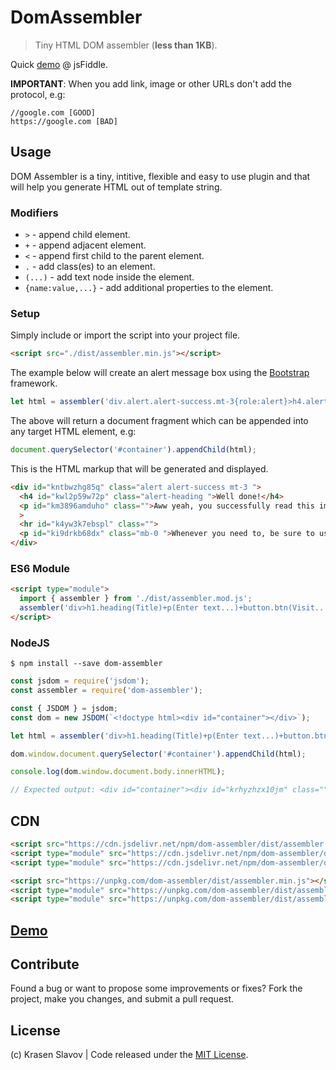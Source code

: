 # DomAssembler

> Tiny HTML DOM assembler (**less than 1KB**).

Quick [demo](https://jsfiddle.net/krasenslavov/ys2dkrfz/) @ jsFiddle.

**IMPORTANT**: When you add link, image or other URLs don't add the protocol, e.g: 

	//google.com [GOOD]
	https://google.com [BAD]

## Usage

DOM Assembler is a tiny, intitive, flexible and easy to use plugin and that will help you generate HTML out of template string.

### Modifiers

* `>` - append child element.
* `+` - append adjacent element.
* `<` - append first child to the parent element.
* `.` - add class(es) to an element.
* `(...)` - add text node inside the element.
* `{name:value,...}` - add additional properties to the element.

### Setup

Simply include or import the script into your project file.

```html
<script src="./dist/assembler.min.js"></script>
```

The example below will create an alert message box using the [Bootstrap](https://getbootstrap.com/docs/4.4/components/alerts/) framework.

```js
let html = assembler('div.alert.alert-success.mt-3{role:alert}>h4.alert-heading(Well done!)+p(Aww yeah, you successfully read this important alert message. This example text is going to run a bit longer so that you can see how spacing within an alert works with this kind of content.)+hr+p.mb-0(Whenever you need to, be sure to use margin utilities to keep things nice and tidy.)');
```

The above will return a document fragment which can be appended into any target HTML element, e.g:

```js
document.querySelector('#container').appendChild(html);
```

This is the HTML markup that will be generated and displayed.

```html
<div id="kntbwzhg85q" class="alert alert-success mt-3 ">
  <h4 id="kwl2p59w72p" class="alert-heading ">Well done!</h4>
  <p id="km3896amduho" class="">Aww yeah, you successfully read this important alert message. This example text is going to run a bit longer so that you can see how spacing within an alert works with this kind of content.</p
  >
  <hr id="k4yw3k7ebspl" class="">
  <p id="ki9drkb68dx" class="mb-0 ">Whenever you need to, be sure to use margin utilities to keep things nice and tidy.</p>
</div>
```

### ES6 Module

```html
<script type="module">
  import { assembler } from './dist/assembler.mod.js';
  assembler('div>h1.heading(Title)+p(Enter text...)+button.btn(Visit...){type:submit}');
</script>
```

### NodeJS

	$ npm install --save dom-assembler

```js
const jsdom = require('jsdom');
const assembler = require('dom-assembler');

const { JSDOM } = jsdom;
const dom = new JSDOM(`<!doctype html><div id="container"></div>`);

let html = assembler('div>h1.heading(Title)+p(Enter text...)+button.btn(Visit...){type:submit}', dom);

dom.window.document.querySelector('#container').appendChild(html);

console.log(dom.window.document.body.innerHTML);

// Expected output: <div id="container"><div id="krhyzhzx10jm" class=""><h1 id="kka0odej9osj" class="heading "></h1><p id="k785vjvcbs6e" class=""></p><button id="k2q1o06pqg3" class="btn " type="submit"></button></div></div>
```

## CDN

```html
<script src="https://cdn.jsdelivr.net/npm/dom-assembler/dist/assembler.min.js"></script>
<script type="module" src="https://cdn.jsdelivr.net/npm/dom-assembler/dist/assembler.mod.js"></script>
<script type="module" src="https://cdn.jsdelivr.net/npm/dom-assembler/dist/assembler.js"></script>
```

```html
<script src="https://unpkg.com/dom-assembler/dist/assembler.min.js"></script>
<script type="module" src="https://unpkg.com/dom-assembler/dist/assembler.mod.js"></script>
<script type="module" src="https://unpkg.com/dom-assembler/dist/assembler.js"></script>
```

## [Demo](https://jsfiddle.net/krasenslavov/ys2dkrfz/)

## Contribute

Found a bug or want to propose some improvements or fixes? Fork the project, make you changes, and submit a pull request.

## License

(c) Krasen Slavov | Code released under the [MIT License](https://opensource.org/licenses/MIT).